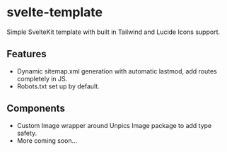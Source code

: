 # svelte-template

Simple SvelteKit template with built in Tailwind and Lucide Icons support.

## Features

- Dynamic sitemap.xml generation with automatic lastmod, add routes completely in JS.
- Robots.txt set up by default.

## Components

- Custom Image wrapper around Unpics Image package to add type safety.
- More coming soon...

